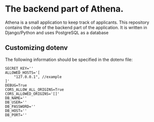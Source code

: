 # The backend part of Athena. 

Athena is a small application to keep track of applicants. 
This repository contains the code of the backend part of the application. 
It is written in Django/Python and uses PostgreSQL as a database

## Customizing dotenv
The following information should be specified in the dotenv file:
```
SECRET_KEY=''
ALLOWED_HOSTS='[
    "127.0.0.1", //example
]'
DEBUG=True
CORS_ALLOW_ALL_ORIGINS=True
CORS_ALLOWED_ORIGINS='[]'
DB_NAME=''
DB_USER=''
DB_PASSWORD=''
DB_HOST=''
DB_PORT=''
```

